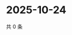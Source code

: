 # 2025-10-24

共 0 条

<!-- BEGIN ZHIHUQUESTIONS -->
<!-- 最后更新时间 Fri Oct 24 2025 08:49:51 GMT+0800 (China Standard Time) -->

<!-- END ZHIHUQUESTIONS -->
